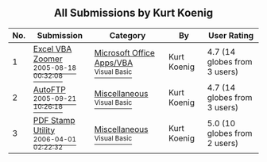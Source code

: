 ﻿<div align="center">

## All Submissions by Kurt Koenig

</div>

No.  | Submission | Category | By   | User Rating
---- | ---------- | -------- | ---- | -----------
1 | [Excel VBA Zoomer<br /><sup>2005-08-18 00:32:08</sup>](https://github.com/Planet-Source-Code/kurt-koenig-excel-vba-zoomer__1-62217) | [Microsoft Office Apps/VBA<br /><sup>Visual Basic</sup>](../ByCategory/microsoft-office-apps-vba__1-42.md) | Kurt Koenig | 4.7 (14 globes from 3 users)
2 | [AutoFTP<br /><sup>2005-09-21 10:26:18</sup>](https://github.com/Planet-Source-Code/kurt-koenig-autoftp__1-62615) | [Miscellaneous<br /><sup>Visual Basic</sup>](../ByCategory/miscellaneous__1-1.md) | Kurt Koenig | 4.7 (14 globes from 3 users)
3 | [PDF Stamp Utility<br /><sup>2006-04-01 02:22:32</sup>](https://github.com/Planet-Source-Code/kurt-koenig-pdf-stamp-utility__1-64870) | [Miscellaneous<br /><sup>Visual Basic</sup>](../ByCategory/miscellaneous__1-1.md) | Kurt Koenig | 5.0 (10 globes from 2 users)
